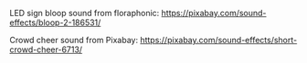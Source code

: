 LED sign bloop sound from floraphonic: https://pixabay.com/sound-effects/bloop-2-186531/

Crowd cheer sound from Pixabay: https://pixabay.com/sound-effects/short-crowd-cheer-6713/